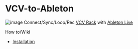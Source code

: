 # VCV-to-Ableton
![image](https://user-images.githubusercontent.com/29144912/111864509-5200e700-8972-11eb-85a0-786f6a09252f.png)
Connect/Sync/Loop/Rec [VCV Rack](https://vcvrack.com/) with [Ableton Live](https://www.ableton.com/en/live/)

How to/Wiki
* [Installation](https://github.com/ismaildalgatov/VCV-to-Ableton/wiki/Installation)
